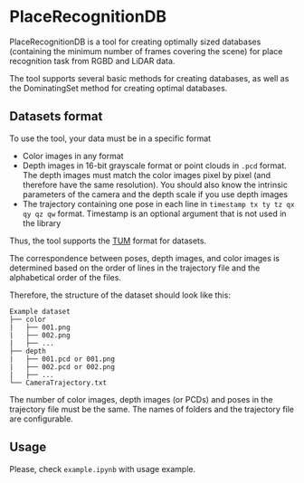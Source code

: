 # PlaceRecognitionDB
PlaceRecognitionDB is a tool for creating optimally sized databases (containing the minimum number of frames covering the scene) for place recognition task from RGBD and LiDAR data.

The tool supports several basic methods for creating databases, as well as the DominatingSet method for creating optimal databases.

## Datasets format
To use the tool, your data must be in a specific format
* Color images in any format
* Depth images in 16-bit grayscale format or point clouds in `.pcd` format. The depth images must match the color images 
pixel by pixel (and therefore have the same resolution). You should also know the intrinsic parameters of the camera and the depth scale if you use depth images
* The trajectory containing one pose in each line in `timestamp tx ty tz qx qy qz qw` format. Timestamp is an optional argument that is not used in the library

Thus, the tool supports the [TUM](https://cvg.cit.tum.de/data/datasets/rgbd-dataset/file_formats) format for datasets.

The correspondence between poses, depth images, and color images is determined based on the order of lines in the trajectory file and the alphabetical order of the files.

Therefore, the structure of the dataset should look like this:
```
Example dataset
├── color
|   ├── 001.png
|   ├── 002.png
|   ├── ...
├── depth
|   ├── 001.pcd or 001.png
|   ├── 002.pcd or 002.png
|   ├── ...
└── CameraTrajectory.txt
```
The number of color images, depth images (or PCDs) and poses 
in the trajectory file must be the same. The names of folders and the trajectory file are configurable.

## Usage
Please, check `example.ipynb` with usage example.
